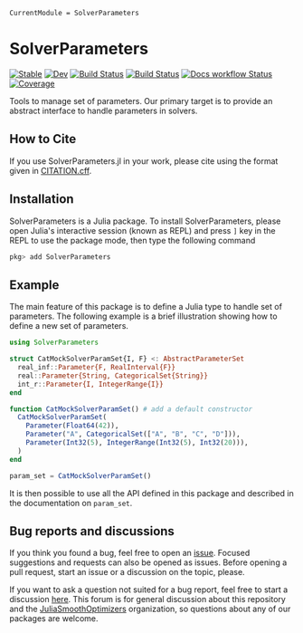 ```@meta
CurrentModule = SolverParameters
```

# SolverParameters

[![Stable](https://img.shields.io/badge/docs-stable-blue.svg)](https://JuliaSmoothOptimizers.github.io/SolverParameters.jl/stable)
[![Dev](https://img.shields.io/badge/docs-dev-blue.svg)](https://JuliaSmoothOptimizers.github.io/SolverParameters.jl/dev)
[![Build Status](https://github.com/JuliaSmoothOptimizers/SolverParameters.jl/workflows/CI/badge.svg)](https://github.com/JuliaSmoothOptimizers/SolverParameters.jl/actions)
[![Build Status](https://api.cirrus-ci.com/github/JuliaSmoothOptimizers/SolverParameters.jl.svg)](https://cirrus-ci.com/github/JuliaSmoothOptimizers/SolverParameters.jl)
[![Docs workflow Status](https://github.com/JuliaSmoothOptimizers/SolverParameters.jl/actions/workflows/Docs.yml/badge.svg?branch=main)](https://github.com/JuliaSmoothOptimizers/SolverParameters.jl/actions/workflows/Docs.yml?query=branch%3Amain)
[![Coverage](https://codecov.io/gh/JuliaSmoothOptimizers/SolverParameters.jl/branch/master/graph/badge.svg)](https://codecov.io/gh/JuliaSmoothOptimizers/SolverParameters.jl)

Tools to manage set of parameters.
Our primary target is to provide an abstract interface to handle parameters in solvers.

## How to Cite

If you use SolverParameters.jl in your work, please cite using the format given in [CITATION.cff](https://github.com/JuliaSmoothOptimizers/SolverParameters.jl/blob/main/CITATION.cff).

## Installation

SolverParameters is a Julia package. To install SolverParameters, please open Julia's interactive session (known as REPL) and press `]` key in the REPL to use the package mode, then type the following command

```julia
pkg> add SolverParameters
```

## Example

The main feature of this package is to define a Julia type to handle set of parameters.
The following example is a brief illustration showing how to define a new set of parameters.

```julia
using SolverParameters

struct CatMockSolverParamSet{I, F} <: AbstractParameterSet
  real_inf::Parameter{F, RealInterval{F}}
  real::Parameter{String, CategoricalSet{String}}
  int_r::Parameter{I, IntegerRange{I}}
end

function CatMockSolverParamSet() # add a default constructor
  CatMockSolverParamSet(
    Parameter(Float64(42)),
    Parameter("A", CategoricalSet(["A", "B", "C", "D"])),
    Parameter(Int32(5), IntegerRange(Int32(5), Int32(20))),
  )
end

param_set = CatMockSolverParamSet()
```

It is then possible to use all the API defined in this package and described in the documentation on `param_set`.

## Bug reports and discussions

If you think you found a bug, feel free to open an [issue](https://github.com/JuliaSmoothOptimizers/SolverParameters.jl/issues).
Focused suggestions and requests can also be opened as issues. Before opening a pull request, start an issue or a discussion on the topic, please.

If you want to ask a question not suited for a bug report, feel free to start a discussion [here](https://github.com/JuliaSmoothOptimizers/Organization/discussions). This forum is for general discussion about this repository and the [JuliaSmoothOptimizers](https://github.com/JuliaSmoothOptimizers) organization, so questions about any of our packages are welcome.
